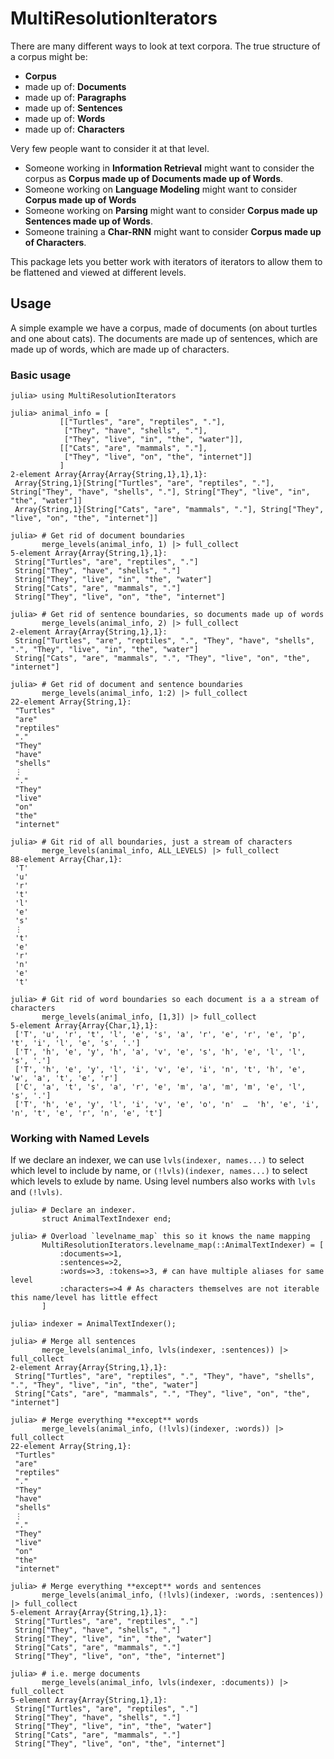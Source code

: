 # MultiResolutionIterators

There are many different ways to look at text corpora.
The true structure of a corpus might be:
 - **Corpus**
 - made up of: **Documents**
 - made up of: **Paragraphs**
 - made up of: **Sentences**
 - made up of: **Words**
 - made up of: **Characters**

Very few people want to consider it at that level.
 - Someone working in **Information Retrieval** might want to consider the corpus as **Corpus made up of Documents made up of Words**.
 - Someone working on **Language Modeling** might want to consider **Corpus made up of Words**
 - Someone working on **Parsing** might want to consider **Corpus made up Sentences made up of Words**.
 - Someone training a **Char-RNN** might want to consider **Corpus made up of Characters**.

 This package lets you better work with iterators of iterators to allow them to be flattened and viewed at different levels.


 ## Usage

 A simple example we have a corpus, made of documents (on about turtles and one about cats).
 The documents are made up of sentences, which are made up of words, which are made up of characters.

### Basic usage

```
julia> using MultiResolutionIterators

julia> animal_info = [
           [["Turtles", "are", "reptiles", "."],
            ["They", "have", "shells", "."],
            ["They", "live", "in", "the", "water"]],
           [["Cats", "are", "mammals", "."],
            ["They", "live", "on", "the", "internet"]]
           ]
2-element Array{Array{Array{String,1},1},1}:
 Array{String,1}[String["Turtles", "are", "reptiles", "."], String["They", "have", "shells", "."], String["They", "live", "in", "the", "water"]]
 Array{String,1}[String["Cats", "are", "mammals", "."], String["They", "live", "on", "the", "internet"]]

julia> # Get rid of document boundaries
       merge_levels(animal_info, 1) |> full_collect
5-element Array{Array{String,1},1}:
 String["Turtles", "are", "reptiles", "."]
 String["They", "have", "shells", "."]
 String["They", "live", "in", "the", "water"]
 String["Cats", "are", "mammals", "."]
 String["They", "live", "on", "the", "internet"]

julia> # Get rid of sentence boundaries, so documents made up of words
       merge_levels(animal_info, 2) |> full_collect
2-element Array{Array{String,1},1}:
 String["Turtles", "are", "reptiles", ".", "They", "have", "shells", ".", "They", "live", "in", "the", "water"]
 String["Cats", "are", "mammals", ".", "They", "live", "on", "the", "internet"]

julia> # Get rid of document and sentence boundaries
       merge_levels(animal_info, 1:2) |> full_collect
22-element Array{String,1}:
 "Turtles"
 "are"
 "reptiles"
 "."
 "They"
 "have"
 "shells"
 ⋮
 "."
 "They"
 "live"
 "on"
 "the"
 "internet"

julia> # Git rid of all boundaries, just a stream of characters
       merge_levels(animal_info, ALL_LEVELS) |> full_collect
88-element Array{Char,1}:
 'T'
 'u'
 'r'
 't'
 'l'
 'e'
 's'
 ⋮
 't'
 'e'
 'r'
 'n'
 'e'
 't'

julia> # Git rid of word boundaries so each document is a a stream of characters
       merge_levels(animal_info, [1,3]) |> full_collect
5-element Array{Array{Char,1},1}:
 ['T', 'u', 'r', 't', 'l', 'e', 's', 'a', 'r', 'e', 'r', 'e', 'p', 't', 'i', 'l', 'e', 's', '.']
 ['T', 'h', 'e', 'y', 'h', 'a', 'v', 'e', 's', 'h', 'e', 'l', 'l', 's', '.']
 ['T', 'h', 'e', 'y', 'l', 'i', 'v', 'e', 'i', 'n', 't', 'h', 'e', 'w', 'a', 't', 'e', 'r']
 ['C', 'a', 't', 's', 'a', 'r', 'e', 'm', 'a', 'm', 'm', 'e', 'l', 's', '.']
 ['T', 'h', 'e', 'y', 'l', 'i', 'v', 'e', 'o', 'n'  …  'h', 'e', 'i', 'n', 't', 'e', 'r', 'n', 'e', 't']
```


### Working with Named Levels

If we declare an indexer,
we can use `lvls(indexer, names...)` to select which level to include by name,
or `(!lvls)(indexer, names...)` to select which levels to exlude by name.
Using level numbers also works with `lvls` and `(!lvls)`.


```
julia> # Declare an indexer.
       struct AnimalTextIndexer end;

julia> # Overload `levelname_map` this so it knows the name mapping
       MultiResolutionIterators.levelname_map(::AnimalTextIndexer) = [
           :documents=>1,
           :sentences=>2,
           :words=>3, :tokens=>3, # can have multiple aliases for same level
           :characters=>4 # As characters themselves are not iterable this name/level has little effect
       ]

julia> indexer = AnimalTextIndexer();

julia> # Merge all sentences
       merge_levels(animal_info, lvls(indexer, :sentences)) |> full_collect
2-element Array{Array{String,1},1}:
 String["Turtles", "are", "reptiles", ".", "They", "have", "shells", ".", "They", "live", "in", "the", "water"]
 String["Cats", "are", "mammals", ".", "They", "live", "on", "the", "internet"]

julia> # Merge everything **except** words
       merge_levels(animal_info, (!lvls)(indexer, :words)) |> full_collect
22-element Array{String,1}:
 "Turtles"
 "are"
 "reptiles"
 "."
 "They"
 "have"
 "shells"
 ⋮
 "."
 "They"
 "live"
 "on"
 "the"
 "internet"

julia> # Merge everything **except** words and sentences
       merge_levels(animal_info, (!lvls)(indexer, :words, :sentences)) |> full_collect
5-element Array{Array{String,1},1}:
 String["Turtles", "are", "reptiles", "."]
 String["They", "have", "shells", "."]
 String["They", "live", "in", "the", "water"]
 String["Cats", "are", "mammals", "."]
 String["They", "live", "on", "the", "internet"]

julia> # i.e. merge documents
       merge_levels(animal_info, lvls(indexer, :documents)) |> full_collect
5-element Array{Array{String,1},1}:
 String["Turtles", "are", "reptiles", "."]
 String["They", "have", "shells", "."]
 String["They", "live", "in", "the", "water"]
 String["Cats", "are", "mammals", "."]
 String["They", "live", "on", "the", "internet"]
```
